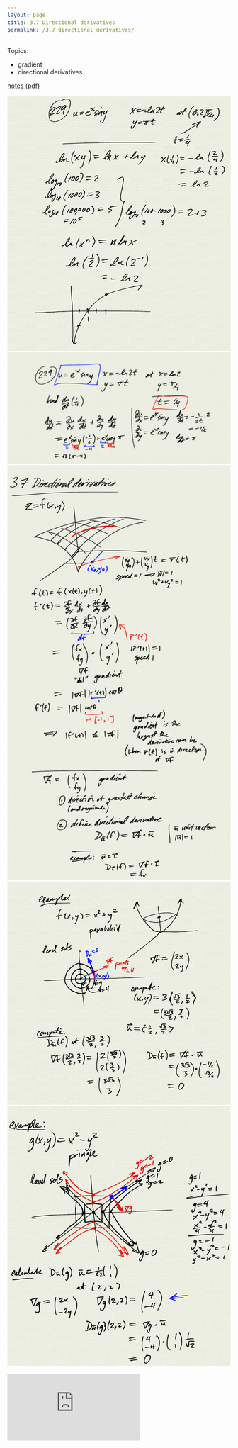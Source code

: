 ```yaml
---
layout: page
title: 3.7 Directional derivatives
permalink: /3.7_directional_derivatives/
---
```


Topics:
- gradient
- directional derivatives

[notes (pdf)](MultiV_3.7_DirectionalDerivatives.pdf)

![](0.png)
![](1.png)
![](2.png)
![](3.png)
![](4.png)

<iframe class="video" src="https://www.youtube.com/embed/viX9CDsxyAg" title="YouTube video player" frameborder="0" allow="accelerometer; autoplay; clipboard-write; encrypted-media; gyroscope; picture-in-picture" allowfullscreen></iframe>

